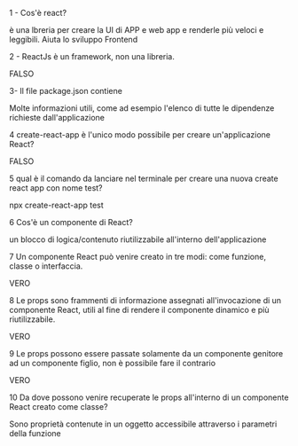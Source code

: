 1 - Cos'è react?

è una lbreria per creare la UI di APP e web app e renderle più veloci e leggibili. Aiuta lo sviluppo Frontend

2 - ReactJs è un framework, non una libreria.

FALSO

3- Il file package.json contiene

Molte informazioni utili, come ad esempio l'elenco di tutte le dipendenze richieste dall'applicazione


4 create-react-app è l'unico modo possibile per creare un'applicazione React?

FALSO


5 qual è il comando da lanciare nel terminale per creare una nuova create react app con nome test?

npx create-react-app test


6 Cos'è un componente di React?

un blocco di logica/contenuto riutilizzabile all'interno dell'applicazione


7 Un componente React può venire creato in tre modi: come funzione, classe o interfaccia.

VERO

8 Le props sono frammenti di informazione assegnati all'invocazione di un componente React, utili al fine di rendere il componente dinamico e più riutilizzabile.

VERO

9 Le props possono essere passate solamente da un componente genitore ad un componente figlio, non è possibile fare il contrario

VERO

10 Da dove possono venire recuperate le props all'interno di un componente React creato come classe?


Sono proprietà contenute in un oggetto accessibile attraverso i parametri della funzione